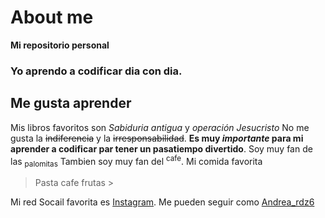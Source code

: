 # About me
**Mi repositorio personal**
### Yo aprendo a codificar dia con dia.
## Me gusta aprender
Mis libros favoritos son *Sabiduria antigua* y *operación Jesucristo*
No me gusta la ~~indiferencia~~ y la ~~irresponsabilidad~~.
**Es muy _importante_ para mi aprender a codificar par tener un pasatiempo divertido**.
Soy muy fan de las <sub>palomitas</sub>
Tambien soy muy fan del <sup>cafe</sup>.
Mi comida favorita
> Pasta
> cafe
> frutas >



Mi red Socail favorita es [Instagram](https://www.instagram.com).
Me pueden seguir como [Andrea_rdz6](https://www.instagram.com/andrea_rdz6?utm_source=ig_web_button_share_sheet&igsh=ZDNlZDc0MzIxNw==)
